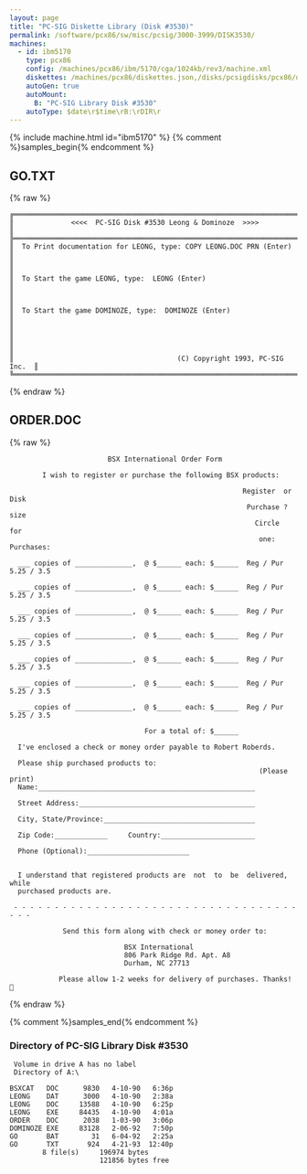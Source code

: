 ```yaml
---
layout: page
title: "PC-SIG Diskette Library (Disk #3530)"
permalink: /software/pcx86/sw/misc/pcsig/3000-3999/DISK3530/
machines:
  - id: ibm5170
    type: pcx86
    config: /machines/pcx86/ibm/5170/cga/1024kb/rev3/machine.xml
    diskettes: /machines/pcx86/diskettes.json,/disks/pcsigdisks/pcx86/diskettes.json
    autoGen: true
    autoMount:
      B: "PC-SIG Library Disk #3530"
    autoType: $date\r$time\rB:\rDIR\r
---
```


{% include machine.html id="ibm5170" %}
{% comment %}samples_begin{% endcomment %}

## GO.TXT

{% raw %}
```
╔═════════════════════════════════════════════════════════════════════════╗
║              <<<<  PC-SIG Disk #3530 Leong & Dominoze  >>>>             ║
╠═════════════════════════════════════════════════════════════════════════╣
║  To Print documentation for LEONG, type: COPY LEONG.DOC PRN (Enter)     ║
║                                                                         ║
║  To Start the game LEONG, type:  LEONG (Enter)                          ║
║                                                                         ║
║  To Start the game DOMINOZE, type:  DOMINOZE (Enter)                    ║
║                                                                         ║
║                                                                         ║
║                                        (C) Copyright 1993, PC-SIG Inc.  ║
╚═════════════════════════════════════════════════════════════════════════╝
```
{% endraw %}

## ORDER.DOC

{% raw %}
```
                        BSX International Order Form

        I wish to register or purchase the following BSX products:

                                                         Register  or  Disk
                                                          Purchase ?   size
                                                            Circle     for
                                                             one:   Purchases:

  ___ copies of ______________,  @ $______ each: $______  Reg / Pur 5.25 / 3.5

  ___ copies of ______________,  @ $______ each: $______  Reg / Pur 5.25 / 3.5

  ___ copies of ______________,  @ $______ each: $______  Reg / Pur 5.25 / 3.5

  ___ copies of ______________,  @ $______ each: $______  Reg / Pur 5.25 / 3.5

  ___ copies of ______________,  @ $______ each: $______  Reg / Pur 5.25 / 3.5

  ___ copies of ______________,  @ $______ each: $______  Reg / Pur 5.25 / 3.5

  ___ copies of ______________,  @ $______ each: $______  Reg / Pur 5.25 / 3.5

                                 For a total of: $______

  I've enclosed a check or money order payable to Robert Roberds.

  Please ship purchased products to:
                                                             (Please print)
  Name:_____________________________________________________

  Street Address:___________________________________________

  City, State/Province:_____________________________________

  Zip Code:_____________     Country:_______________________

  Phone (Optional):_________________________


  I understand that registered products are  not  to  be  delivered,  while
  purchased products are.

 - - - - - - - - - - - - - - - - - - - - - - - - - - - - - - - - - - - - - -

             Send this form along with check or money order to:

                            BSX International
                            806 Park Ridge Rd. Apt. A8
                            Durham, NC 27713

            Please allow 1-2 weeks for delivery of purchases. Thanks!

```
{% endraw %}

{% comment %}samples_end{% endcomment %}

### Directory of PC-SIG Library Disk #3530

     Volume in drive A has no label
     Directory of A:\

    BSXCAT   DOC      9830   4-10-90   6:36p
    LEONG    DAT      3000   4-10-90   2:38a
    LEONG    DOC     13588   4-10-90   6:25p
    LEONG    EXE     84435   4-10-90   4:01a
    ORDER    DOC      2038   1-03-90   3:06p
    DOMINOZE EXE     83128   2-06-92   7:50p
    GO       BAT        31   6-04-92   2:25a
    GO       TXT       924   4-21-93  12:40p
            8 file(s)     196974 bytes
                          121856 bytes free
